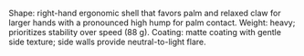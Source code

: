 Shape: right-hand ergonomic shell that favors palm and relaxed claw for larger hands with a pronounced high hump for palm contact.
Weight: heavy; prioritizes stability over speed (88 g).
Coating: matte coating with gentle side texture; side walls provide neutral-to-light flare.
